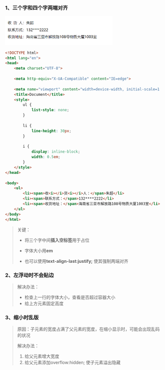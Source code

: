 ### 1、三个字和四个字两端对齐

<img src="CSS/img/对齐技巧.png" alt="对齐技巧" style="zoom:60%;" />

```html
<!DOCTYPE html>
<html lang="en">
<head>
    <meta charset="UTF-8">

    <meta http-equiv="X-UA-Compatible" content="IE=edge">

    <meta name="viewport" content="width=device-width, initial-scale=1.0">
    <title>Document</title>
    <style>
        ul {
            list-style: none;
        }

        li {
            line-height: 30px;
        }

        i {
            display: inline-block;
            width: 0.5em;
        }
    </style>
</head>

<body>
    <ul>
        <li><span>收<i></i>货<i></i>人：</span>朱超</li>
        <li><span>联系方式：</span>132****2222</li>
        <li><span>收货地址：</span>海南省三亚市解放路108号物质大厦1003室</li>
    </ul>
</body>
</html>
```

> 关键：
>
> * 将三个字中间**插入空标签**用于占位
>
> * 字体大小用**em**
> * 也可以使用**text-align-last:justify;**     使其强制两端对齐



### 2、左浮动时不会贴边

> 解决办法：
>
> * 检查上一行的字体大小，查看是否超过容器大小
> * 给上方元素固定高度



### 3、缩小时乱版

> 原因：子元素的宽度占满了父元素的宽度，在缩小显示时，可能会出现乱码的状况
>
> 解决办法：
>
> 1. 给父元素增大宽度
> 2. 给父元素添加overflow:hidden; 使子元素溢出隐藏